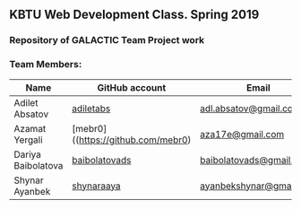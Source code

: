 ## KBTU Web Development Class. Spring 2019

### Repository of GALACTIC Team Project work

### Team Members:
| Name | GitHub account | Email |
| --- | --- | --- |
| Adilet Absatov | [adiletabs](https://github.com/adiletabs/) | adl.absatov@gmail.com |
| Azamat Yergali | [mebr0]((https://github.com/mebr0) | aza17e@gmail.com |
| Dariya Baibolatova | [baibolatovads](https://github.com/baibolatovads) | baibolatovads@gmail.com |
| Shynar Ayanbek | [shynaraaya](https://github.com/shynaraaya) | ayanbekshynar@gmail.com |
